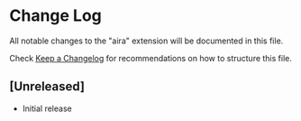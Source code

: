# Change Log

All notable changes to the "aira" extension will be documented in this file.

Check [Keep a Changelog](http://keepachangelog.com/) for recommendations on how to structure this file.

## [Unreleased]

- Initial release

